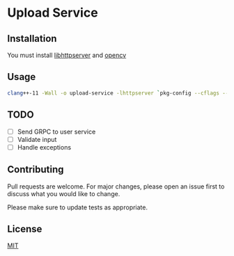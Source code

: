 # Upload Service

## Installation

You must install [libhttpserver](https://github.com/etr/libhttpserver) and [opencv](https://github.com/opencv/opencv)

## Usage

```bash
clang++-11 -Wall -o upload-service -lhttpserver `pkg-config --cflags --libs opencv` -march=native src/App.cpp
```

## TODO

- [ ] Send GRPC to user service
- [ ] Validate input
- [ ] Handle exceptions

## Contributing

Pull requests are welcome. For major changes,
please open an issue first to discuss what you would like to change.

Please make sure to update tests as appropriate.

## License

[MIT](https://choosealicense.com/licenses/mit/)
